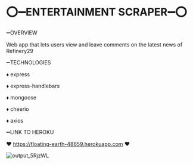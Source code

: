 # ⭕️➖ENTERTAINMENT SCRAPER➖⭕️


➖OVERVIEW 

Web app that lets users view and leave comments on the latest news of Refinery29



➖TECHNOLOGIES 


   ♦️ express

   ♦️ express-handlebars

   ♦️ mongoose

   ♦️ cheerio

   ♦️ axios
   


➖LINK TO HEROKU 


:heart: https://floating-earth-48659.herokuapp.com :heart:

![output_5RjzWL](https://user-images.githubusercontent.com/47344468/61414812-875b5480-a8b4-11e9-8177-457004672fab.gif)
